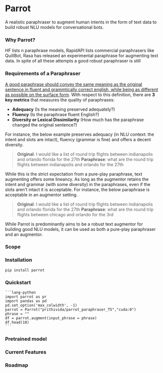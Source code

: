 
# Parrot
A realistic paraphraser to augment human intents in the form of text data to build robust NLU models for conversational bots.

### Why Parrot?
HF lists n paraphrase models, RapidAPI lists commercial paraphrasers like QuillBot, Rasa has released an experimental paraphrase for augmenting text data. In spite of all these attempts a good robust paraphraser is still 

### Requirements of a Paraphraser
[A good paraphrase should convey the same meaning as the original sentence in fluent and grammtically correct english, while being as different as possible on the surface form](https://www.aclweb.org/anthology/D10-1090.pdf). With respect to this definition, there are **3 key metrics** that measures the quality of paraphrases:

 - **Adequacy** (Is the meaning preserved adequately?) 
 - **Fluency** (Is the paraphrase fluent English?) 
 - **Diversity or Lexical Dissimilarity** (How much has the paraphrase changed the original sentence?)

For instance, the below example preserves adequacy (in NLU context: the intent and slots are intact), fluency (grammar is fine) and offers a decent diversity.  

> **Original**:  I would like a list of round trip flights between indianapolis and orlando florida for the 27th
> **Paraphrase**: what are the round trip flights between indianapolis and orlando for the 27th

While this is the strict expectation from a pure-play paraphrase, text augmenting offers some lineancy.  As long as the augmentor retains the intent and grammar (with some diversity) in the paraphrases, even if the slots aren't intact it is acceptable. For instance, the below paraphrase is acceptable in an augmentor setting.

> **Original**:  I would like a list of round trip flights between indianapolis and orlando florida for the 27th
> **Paraphrase**: what are the round trip flights between chicago and orlando for the 3rd

While Parrot is predominantly aims to be a robust text augmentor for building good NLU models, it can be used as both a pure-play paraphraser and an augmentor. 

### Scope

### Installation

    pip install parrot

### Quickstart
    ```lang-python
    import parrot as pr
    import pandas as pd
    pd.set_option('max_colwidth', -1)
    parrot = Parrot("prithivida/parrot_paraphraser_T5","cuda:0")
    phrase = ""
    df = parrot.augment(input_phrase = phrase)
    df.head(10)
    ```

### Pretrained model

### Current Features

### Roadmap
